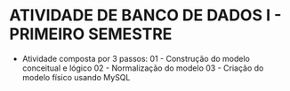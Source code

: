 # ATIVIDADE DE BANCO DE DADOS I - PRIMEIRO SEMESTRE  
- Atividade composta por 3 passos:
  01 - Construção do modelo conceitual e lógico
  02 - Normalização do modelo
  03 - Criação do modelo físico usando MySQL


